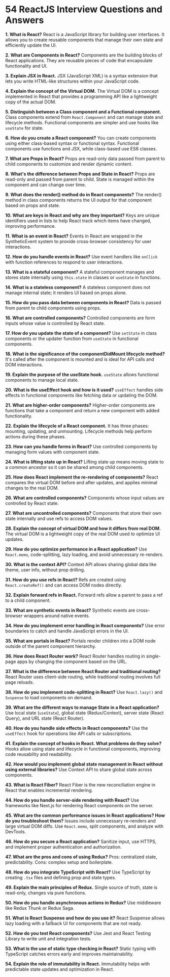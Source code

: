 # 54 ReactJS Interview Questions and Answers

**1. What is React?**
React is a JavaScript library for building user interfaces. It allows you to create reusable components that manage their own state and efficiently update the UI.

**2. What are Components in React?**
Components are the building blocks of React applications. They are reusable pieces of code that encapsulate functionality and UI.

**3. Explain JSX in React.**
JSX (JavaScript XML) is a syntax extension that lets you write HTML-like structures within your JavaScript code.

**4. Explain the concept of the Virtual DOM.**
The Virtual DOM is a concept implemented in React that provides a programming API like a lightweight copy of the actual DOM.

**5. Distinguish between a Class component and a Functional component.**
Class components extend from `React.Component` and can manage state and lifecycle methods. Functional components are simpler and use hooks like `useState` for state.

**6. How do you create a React component?**
You can create components using either class-based syntax or functional syntax. Functional components use functions and JSX, while class-based use ES6 classes.

**7. What are Props in React?**
Props are read-only data passed from parent to child components to customize and render dynamic content.

**8. What's the difference between Props and State in React?**
Props are read-only and passed from parent to child. State is managed within the component and can change over time.

**9. What does the render() method do in React components?**
The render() method in class components returns the UI output for that component based on props and state.

**10. What are keys in React and why are they important?**
Keys are unique identifiers used in lists to help React track which items have changed, improving performance.

**11. What is an event in React?**
Events in React are wrapped in the SyntheticEvent system to provide cross-browser consistency for user interactions.

**12. How do you handle events in React?**
Use event handlers like `onClick` with function references to respond to user interactions.

**13. What is a stateful component?**
A stateful component manages and stores state internally using `this.state` in classes or `useState` in functions.

**14. What is a stateless component?**
A stateless component does not manage internal state; it renders UI based on props alone.

**15. How do you pass data between components in React?**
Data is passed from parent to child components using props.

**16. What are controlled components?**
Controlled components are form inputs whose value is controlled by React state.

**17. How do you update the state of a component?**
Use `setState` in class components or the updater function from `useState` in functional components.

**18. What is the significance of the componentDidMount lifecycle method?**
It's called after the component is mounted and is ideal for API calls and DOM interactions.

**19. Explain the purpose of the useState hook.**
`useState` allows functional components to manage local state.

**20. What is the useEffect hook and how is it used?**
`useEffect` handles side effects in functional components like fetching data or updating the DOM.

**21. What are higher-order components?**
Higher-order components are functions that take a component and return a new component with added functionality.

**22. Explain the lifecycle of a React component.**
It has three phases: mounting, updating, and unmounting. Lifecycle methods help perform actions during these phases.

**23. How can you handle forms in React?**
Use controlled components by managing form values with component state.

**24. What is lifting state up in React?**
Lifting state up means moving state to a common ancestor so it can be shared among child components.

**25. How does React implement the re-rendering of components?**
React compares the virtual DOM before and after updates, and applies minimal changes to the real DOM.

**26. What are controlled components?**
Components whose input values are controlled by React state.

**27. What are uncontrolled components?**
Components that store their own state internally and use refs to access DOM values.

**28. Explain the concept of virtual DOM and how it differs from real DOM.**
The virtual DOM is a lightweight copy of the real DOM used to optimize UI updates.

**29. How do you optimize performance in a React application?**
Use `React.memo`, code-splitting, lazy loading, and avoid unnecessary re-renders.

**30. What is the context API?**
Context API allows sharing global data like theme, user info, without prop drilling.

**31. How do you use refs in React?**
Refs are created using `React.createRef()` and can access DOM nodes directly.

**32. Explain forward refs in React.**
Forward refs allow a parent to pass a ref to a child component.

**33. What are synthetic events in React?**
Synthetic events are cross-browser wrappers around native events.

**34. How do you implement error handling in React components?**
Use error boundaries to catch and handle JavaScript errors in the UI.

**35. What are portals in React?**
Portals render children into a DOM node outside of the parent component hierarchy.

**36. How does React Router work?**
React Router handles routing in single-page apps by changing the component based on the URL.

**37. What is the difference between React Router and traditional routing?**
React Router uses client-side routing, while traditional routing involves full page reloads.

**38. How do you implement code-splitting in React?**
Use `React.lazy()` and `Suspense` to load components on demand.

**39. What are the different ways to manage State in a React application?**
Use local state (`useState`), global state (Redux/Context), server state (React Query), and URL state (React Router).

**40. How do you handle side effects in React components?**
Use the `useEffect` hook for operations like API calls or subscriptions.

**41. Explain the concept of hooks in React. What problems do they solve?**
Hooks allow using state and lifecycle in functional components, improving code reusability and readability.

**42. How would you implement global state management in React without using external libraries?**
Use Context API to share global state across components.

**43. What is React Fiber?**
React Fiber is the new reconciliation engine in React that enables incremental rendering.

**44. How do you handle server-side rendering with React?**
Use frameworks like Next.js for rendering React components on the server.

**45. What are the common performance issues in React applications? How do you troubleshoot them?**
Issues include unnecessary re-renders and large virtual DOM diffs. Use `React.memo`, split components, and analyze with DevTools.

**46. How do you secure a React application?**
Sanitize input, use HTTPS, and implement proper authentication and authorization.

**47. What are the pros and cons of using Redux?**
Pros: centralized state, predictability. Cons: complex setup and boilerplate.

**48. How do you integrate TypeScript with React?**
Use TypeScript by creating `.tsx` files and defining prop and state types.

**49. Explain the main principles of Redux.**
Single source of truth, state is read-only, changes via pure functions.

**50. How do you handle asynchronous actions in Redux?**
Use middleware like Redux Thunk or Redux Saga.

**51. What is React Suspense and how do you use it?**
React Suspense allows lazy loading with a fallback UI for components that are not ready.

**52. How do you test React components?**
Use Jest and React Testing Library to write unit and integration tests.

**53. What is the use of static type checking in React?**
Static typing with TypeScript catches errors early and improves maintainability.

**54. Explain the role of immutability in React.**
Immutability helps with predictable state updates and optimization in React.

